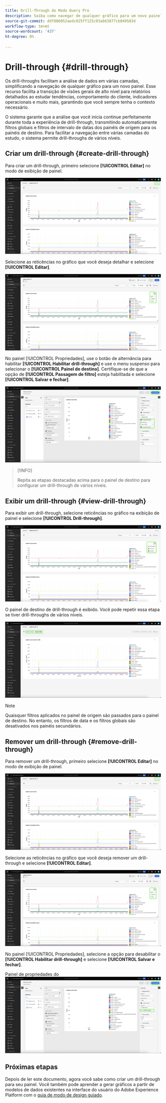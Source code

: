 ```yaml
---
title: Drill-Through do Modo Query Pro
description: Saiba como navegar de qualquer gráfico para um novo painel para explorar seus dados usando o drill-through.
source-git-commit: ddf886052aedc025ff125c03ab63877cb049583d
workflow-type: tm+mt
source-wordcount: '437'
ht-degree: 0%

---
```


# Drill-through {#drill-through}

Os drill-throughs facilitam a análise de dados em várias camadas, simplificando a navegação de qualquer gráfico para um novo painel. Esse recurso facilita a transição de visões gerais de alto nível para relatórios detalhados ao estudar tendências, comportamento do cliente, indicadores operacionais e muito mais, garantindo que você sempre tenha o contexto necessário.

O sistema garante que a análise que você inicia continue perfeitamente durante toda a experiência de drill-through, transmitindo automaticamente filtros globais e filtros de intervalo de datas dos painéis de origem para os painéis de destino. Para facilitar a navegação entre várias camadas do estudo, o sistema permite drill-throughs de vários níveis.

## Criar um drill-through {#create-drill-through}

Para criar um drill-through, primeiro selecione **[!UICONTROL Editar]** no modo de exibição de painel.

![Um painel personalizado com a opção Editar realçada.](../images/sql-insights-query-pro-mode/drill-through.png)

Selecione as reticências no gráfico que você deseja detalhar e selecione **[!UICONTROL Editar]**.

![Um gráfico que mostra o menu de reticências com a opção Editar realçada.](../images/sql-insights-query-pro-mode/drill-through-chart-edit.png)

No painel [!UICONTROL Propriedades], use o botão de alternância para habilitar **[!UICONTROL Habilitar drill-through]** e use o menu suspenso para selecionar o **[!UICONTROL Painel de destino]**. Certifique-se de que a opção de **[!UICONTROL Passagem de filtro]** esteja habilitada e selecione **[!UICONTROL Salvar e fechar]**.

![Painel de propriedades do gráfico com Habilitar drill-through, Painel de destino e Passagem de filtro realçados.](../images/sql-insights-query-pro-mode/drill-through-chart-properties.png)

>[!INFO]
>
>Repita as etapas destacadas acima para o painel de destino para configurar um drill-through de vários níveis.

## Exibir um drill-through {#view-drill-through}

Para exibir um drill-through, selecione reticências no gráfico na exibição de painel e selecione **[!UICONTROL Drill-through]**.

![Um gráfico que mostra o menu de reticências com Drill-through realçado.](../images/sql-insights-query-pro-mode/drill-through-chart-view.png)

O painel de destino de drill-through é exibido. Você pode repetir essa etapa se tiver drill-throughs de vários níveis.

![O painel de destino exibido com o drill-through realçado.](../images/sql-insights-query-pro-mode/drill-through-target-dashboard.png)

>[!NOTE]
>
>Quaisquer filtros aplicados no painel de origem são passados para o painel de destino. No entanto, os filtros de data e os filtros globais são desativados nos painéis secundários.

## Remover um drill-through {#remove-drill-through}

Para remover um drill-through, primeiro selecione **[!UICONTROL Editar]** no modo de exibição de painel.

![Um painel personalizado com a opção Editar realçada.](../images/sql-insights-query-pro-mode/drill-through.png)

Selecione as reticências no gráfico que você deseja remover um drill-through e selecione **[!UICONTROL Editar]**.

![Um gráfico que mostra o menu de reticências com a opção Editar realçada.](../images/sql-insights-query-pro-mode/drill-through-chart-edit.png)

No painel [!UICONTROL Propriedades], selecione a opção para desabilitar o **[!UICONTROL Habilitar drill-through]** e selecione **[!UICONTROL Salvar e fechar]**.

Painel de propriedades do ![gráfico com a alternância desabilitada para [!UICONTROL Habilitar drill-through] realçada.](../images/sql-insights-query-pro-mode/drill-through-disable.png)

## Próximas etapas

Depois de ler este documento, agora você sabe como criar um drill-through para seu painel. Você também pode aprender a gerar gráficos a partir de modelos de dados existentes na interface do usuário do Adobe Experience Platform com o [guia de modo de design guiado](../standard-dashboards.md).
